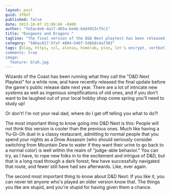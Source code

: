```yaml
---
layout: post
guid: 3f6d7
published: false
date: 2013-10-07 23:09:60 -0400
author: "fe5ac4eb-4a17-405a-be4b-b4d4915cf5c1"
title: "Dungeons and Dragons "
tagline: "The final version of the D&D Next playtest has been released, and there are a lot of complex mechanics that need to be understood if you want to be ready for the final release next year. This is not going to be a very good source for that particular information."
category: "586ac817-5faf-4804-b46f-5dbb8c4a7303"
tags: [blag, https, ssl, alonso, homelab, plex, let's encrypt, certbot]
comments: true
image:
  feature: blah.jpg
---
```


Wizards of the Coast has been running what they call the "D&D Next Playtest" for a while now, and have recently released the final update before the game's public release date next year. There are a lot of intricate new systems as well as ingenious simplifications of old ones, and if you don't want to be laughed out of your local hobby shop come spring you'll need to study up!

Or don't! I'm not your real dad, where do I get off telling you what to do?!

The most important thing to know going into D&D Next is this: People will not think this version is cooler than the previous ones. Much like having a Yu-Gi-Oh duel in a classy restaurant, admitting to normal people that you spend your nights as a Drow Assassin (who should seriously consider switching from Mountain Dew to water if they want their urine to go back to a normal color) is well within the realm of "judge-able behavior." You can try, as I have, to rope new folks in to the excitement and intrigue of D&D, but that is a long road through a dark forest; few have successfully navigated that route, and fewer still have had sex afterwards. Like, ever again.

The second most important thing to know about D&D Next: If you like it, you can never let anyone who's played an older version know that. The things you like are stupid, and you're stupid for having given them a chance.